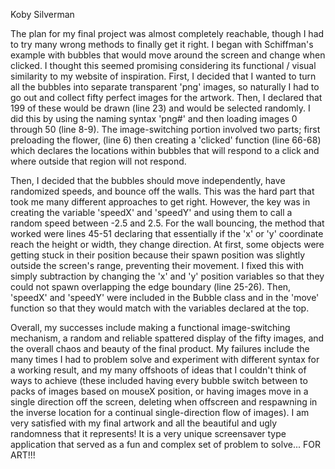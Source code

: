 Koby Silverman

The plan for my final project was almost completely reachable, though I had to try many wrong methods to finally get it right. I began with Schiffman's example with bubbles that would move around the screen and change when clicked. I thought this seemed promising considering its functional / visual similarity to my website of inspiration. First, I decided that I wanted to turn all the bubbles into separate transparent 'png' images, so naturally I had to go out and collect fifty perfect images for the artwork. Then, I declared that 199 of these would be drawn (line 23) and would be selected randomly. I did this by using the naming syntax 'png#' and then loading images 0 through 50 (line 8-9). The image-switching portion involved two parts; first preloading the flower, (line 6) then creating a 'clicked' function (line 66-68) which declares the locations within bubbles that will respond to a click and where outside that region will not respond.

Then, I decided that the bubbles should move independently, have randomized speeds, and bounce off the walls. This was the hard part that took me many different approaches to get right. However, the key was in creating the variable 'speedX' and 'speedY' and using them to call a random speed between -2.5 and 2.5. For the wall bouncing, the method that worked were lines 45-51 declaring that essentially if the 'x' or 'y' coordinate reach the height or width, they change direction. At first, some objects were getting stuck in their position because their spawn position was slightly outside the screen's range, preventing their movement. I fixed this with simply subtraction by changing the 'x' and 'y' position variables so that they could not spawn overlapping the edge boundary (line 25-26). Then, 'speedX' and 'speedY' were included in the Bubble class and in the 'move' function so that they would match with the variables declared at the top.

Overall, my successes include making a functional image-switching mechanism, a random and reliable spattered display of the fifty images, and the overall chaos and beauty of the final product. My failures include the many times I had to problem solve and experiment with different syntax for a working result, and my many offshoots of ideas that I couldn't think of ways to achieve (these included having every bubble switch between to packs of images based on mouseX position, or having images move in a single direction off the screen, deleting when offscreen and respawning in the inverse location for a continual single-direction flow of images). I am very satisfied with my final artwork and all the beautiful and ugly randomness that it represents! It is a very unique screensaver type application that served as a fun and complex set of problem to solve... FOR ART!!!
